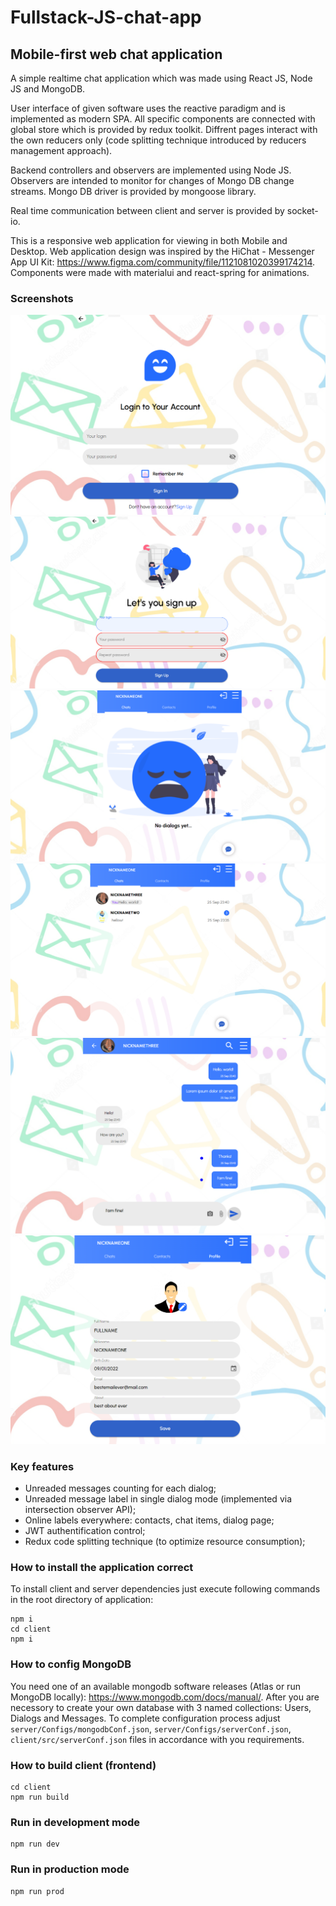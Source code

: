 # Fullstack-JS-chat-app

## Mobile-first web chat application

A simple realtime chat application which was made using React JS, Node JS and MongoDB.

User interface of given software uses the reactive paradigm and is implemented as modern SPA. All specific components are connected with global store which is provided by redux toolkit. Diffrent pages interact with the own reducers only (code splitting technique introduced by reducers management approach).

Backend controllers and observers are implemented using Node JS. Observers are intended to monitor for changes of Mongo DB change streams. Mongo DB driver is provided by mongoose library.

Real time communication between client and server is provided by socket-io.

This is a responsive web application for viewing in both Mobile and Desktop.
Web application design was inspired by the HiChat - Messenger App UI Kit: https://www.figma.com/community/file/1121081020399174214. Components were made with materialui and react-spring for animations.

### Screenshots
![login](./screenshots/login.png)![signup](./screenshots/signup.png)
![mainpage](./screenshots/mainpage.png)![mainpagedialogstab](./screenshots/mainpagedialogstab.png)
![dialogpage](./screenshots/dialogpage.png)![profile](./screenshots/profile.png)

### Key features

- Unreaded messages counting for each dialog;
- Unreaded message label in single dialog mode (implemented via intersection observer API);
- Online labels everywhere: contacts, chat items, dialog page;
- JWT authentification control;
- Redux code splitting technique (to optimize resource consumption);

### How to install the application correct

To install client and server dependencies just execute following commands in the root directory of application:

```
npm i
cd client
npm i
```

### How to config MongoDB

You need one of an available mongodb software releases (Atlas or run MongoDB locally): https://www.mongodb.com/docs/manual/. After you are necessory to create your own database with 3 named collections: Users, Dialogs and Messages. To complete configuration process adjust `server/Configs/mongodbConf.json`, `server/Configs/serverConf.json`, `client/src/serverConf.json` files in accordance with you requirements.

### How to build client (frontend)

```
cd client
npm run build
```


### Run in development mode

```
npm run dev
```

### Run in production mode

```
npm run prod
```